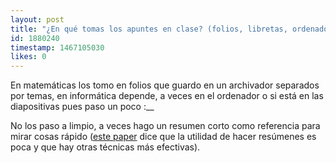 ```yaml
---
layout: post
title: "¿En qué tomas los apuntes en clase? (folios, libretas, ordenador...) ¿Qué haces luego con ellos? (los pasas a limpio, etc) ¿Cómo los organizas?"
id: 1880240
timestamp: 1467105030
likes: 0
---
```


 En matemáticas los tomo en folios que guardo en un archivador separados por temas, en informática depende, a veces en el ordenador o si está en las diapositivas pues paso un poco :__ 

No los paso a limpio, a veces hago un resumen corto como referencia para mirar cosas rápido ([este paper](http://www.indiana.edu/~pcl/rgoldsto/courses/dunloskyimprovinglearning.pdf) dice que la utilidad de hacer resúmenes es poca y que hay otras técnicas más efectivas).